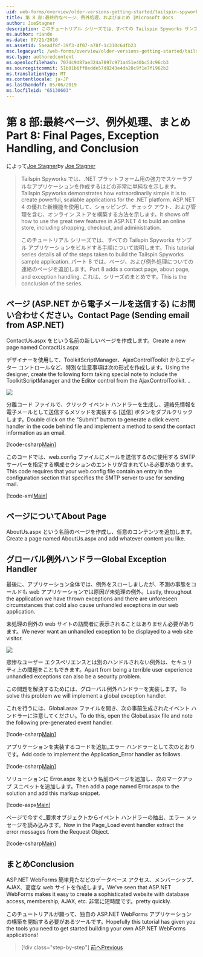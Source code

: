 ```yaml
---
uid: web-forms/overview/older-versions-getting-started/tailspin-spyworks/tailspin-spyworks-part-8
title: 第 8 部:最終的なページ、例外処理、およびまとめ |Microsoft Docs
author: JoeStagner
description: このチュートリアル シリーズでは、すべての Tailspin Spyworks サンプル アプリケーションをビルドする手順について説明します。 パート 8 では、ページ、および例外に関する、連絡先ページを追加します.
ms.author: riande
ms.date: 07/21/2010
ms.assetid: 5aeadf8f-39f3-4f07-a78f-1c310c64fb23
msc.legacyurl: /web-forms/overview/older-versions-getting-started/tailspin-spyworks/tailspin-spyworks-part-8
msc.type: authoredcontent
ms.openlocfilehash: 707dc9d87ae324a7897c971a451e40bc54c96cb3
ms.sourcegitcommit: 51b01b6ff8edde57d8243e4da28c9f1e7f1962b2
ms.translationtype: MT
ms.contentlocale: ja-JP
ms.lasthandoff: 05/06/2019
ms.locfileid: "65130603"
---
```

# <a name="part-8-final-pages-exception-handling-and-conclusion"></a><span data-ttu-id="c5a08-104">第 8 部:最終ページ、例外処理、まとめ</span><span class="sxs-lookup"><span data-stu-id="c5a08-104">Part 8: Final Pages, Exception Handling, and Conclusion</span></span>

<span data-ttu-id="c5a08-105">によって[Joe Stagner](https://github.com/JoeStagner)</span><span class="sxs-lookup"><span data-stu-id="c5a08-105">by [Joe Stagner](https://github.com/JoeStagner)</span></span>

> <span data-ttu-id="c5a08-106">Tailspin Spyworks では、.NET プラットフォーム用の強力でスケーラブルなアプリケーションを作成するはどの非常に単純なを示します。</span><span class="sxs-lookup"><span data-stu-id="c5a08-106">Tailspin Spyworks demonstrates how extraordinarily simple it is to create powerful, scalable applications for the .NET platform.</span></span> <span data-ttu-id="c5a08-107">ASP.NET 4 の優れた新機能を使用して、ショッピング、チェック アウト、および管理を含む、オンライン ストアを構築する方法を示します。</span><span class="sxs-lookup"><span data-stu-id="c5a08-107">It shows off how to use the great new features in ASP.NET 4 to build an online store, including shopping, checkout, and administration.</span></span>
> 
> <span data-ttu-id="c5a08-108">このチュートリアル シリーズでは、すべての Tailspin Spyworks サンプル アプリケーションをビルドする手順について説明します。</span><span class="sxs-lookup"><span data-stu-id="c5a08-108">This tutorial series details all of the steps taken to build the Tailspin Spyworks sample application.</span></span> <span data-ttu-id="c5a08-109">パート 8 では、ページ、および例外処理についての連絡のページを追加します。</span><span class="sxs-lookup"><span data-stu-id="c5a08-109">Part 8 adds a contact page, about page, and exception handling.</span></span> <span data-ttu-id="c5a08-110">これは、シリーズのまとめです。</span><span class="sxs-lookup"><span data-stu-id="c5a08-110">This is the conclusion of the series.</span></span>

## <a id="_Toc260221680"></a>  <span data-ttu-id="c5a08-111">ページ (ASP.NET から電子メールを送信する) にお問い合わせください。</span><span class="sxs-lookup"><span data-stu-id="c5a08-111">Contact Page (Sending email from ASP.NET)</span></span>

<span data-ttu-id="c5a08-112">ContactUs.aspx をという名前の新しいページを作成します。</span><span class="sxs-lookup"><span data-stu-id="c5a08-112">Create a new page named ContactUs.aspx</span></span>

<span data-ttu-id="c5a08-113">デザイナーを使用して、ToolkitScriptManager、AjaxControlToolkit からエディター コントロールなど、特別な注意事項は次の形式を作成します。</span><span class="sxs-lookup"><span data-stu-id="c5a08-113">Using the designer, create the following form taking special note to include the ToolkitScriptManager and the Editor control from the AjaxControlToolkit.</span></span> <span data-ttu-id="c5a08-114">.</span><span class="sxs-lookup"><span data-stu-id="c5a08-114">.</span></span>

![](tailspin-spyworks-part-8/_static/image1.jpg)

<span data-ttu-id="c5a08-115">分離コード ファイルで、クリック イベント ハンドラーを生成し、連絡先情報を電子メールとして送信するメソッドを実装する [送信] ボタンをダブルクリックします。</span><span class="sxs-lookup"><span data-stu-id="c5a08-115">Double click on the "Submit" button to generate a click event handler in the code behind file and implement a method to send the contact information as an email.</span></span>

[!code-csharp[Main](tailspin-spyworks-part-8/samples/sample1.cs)]

<span data-ttu-id="c5a08-116">このコードでは、web.config ファイルにメールを送信するのに使用する SMTP サーバーを指定する構成セクションのエントリが含まれている必要があります。</span><span class="sxs-lookup"><span data-stu-id="c5a08-116">This code requires that your web.config file contain an entry in the configuration section that specifies the SMTP server to use for sending mail.</span></span>

[!code-xml[Main](tailspin-spyworks-part-8/samples/sample2.xml)]

## <a id="_Toc260221681"></a>  <span data-ttu-id="c5a08-117">ページについて</span><span class="sxs-lookup"><span data-stu-id="c5a08-117">About Page</span></span>

<span data-ttu-id="c5a08-118">AboutUs.aspx という名前のページを作成し、任意のコンテンツを追加します。</span><span class="sxs-lookup"><span data-stu-id="c5a08-118">Create a page named AboutUs.aspx and add whatever content you like.</span></span>

## <a id="_Toc260221682"></a>  <span data-ttu-id="c5a08-119">グローバル例外ハンドラー</span><span class="sxs-lookup"><span data-stu-id="c5a08-119">Global Exception Handler</span></span>

<span data-ttu-id="c5a08-120">最後に、アプリケーション全体では、例外をスローしましたが、不測の事態をコールドも web アプリケーションでは原因が未処理の例外。</span><span class="sxs-lookup"><span data-stu-id="c5a08-120">Lastly, throughout the application we have thrown exceptions and there are unforeseen circumstances that cold also cause unhandled exceptions in our web application.</span></span>

<span data-ttu-id="c5a08-121">未処理の例外の web サイトの訪問者に表示されることはありません必要があります。</span><span class="sxs-lookup"><span data-stu-id="c5a08-121">We never want an unhandled exception to be displayed to a web site visitor.</span></span>

![](tailspin-spyworks-part-8/_static/image2.jpg)

<span data-ttu-id="c5a08-122">悲惨なユーザー エクスペリエンスとは別のハンドルされない例外は、セキュリティ上の問題をこともできます。</span><span class="sxs-lookup"><span data-stu-id="c5a08-122">Apart from being a terrible user experience unhandled exceptions can also be a security problem.</span></span>

<span data-ttu-id="c5a08-123">この問題を解決するためには、グローバル例外ハンドラーを実装します。</span><span class="sxs-lookup"><span data-stu-id="c5a08-123">To solve this problem we will implement a global exception handler.</span></span>

<span data-ttu-id="c5a08-124">これを行うには、Global.asax ファイルを開き、次の事前生成されたイベント ハンドラーに注意してください。</span><span class="sxs-lookup"><span data-stu-id="c5a08-124">To do this, open the Global.asax file and note the following pre-generated event handler.</span></span>

[!code-csharp[Main](tailspin-spyworks-part-8/samples/sample3.cs)]

<span data-ttu-id="c5a08-125">アプリケーションを実装するコードを追加\_エラー ハンドラーとして次のとおりです。</span><span class="sxs-lookup"><span data-stu-id="c5a08-125">Add code to implement the Application\_Error handler as follows.</span></span>

[!code-csharp[Main](tailspin-spyworks-part-8/samples/sample4.cs)]

<span data-ttu-id="c5a08-126">ソリューションに Error.aspx をという名前のページを追加し、次のマークアップ スニペットを追加します。</span><span class="sxs-lookup"><span data-stu-id="c5a08-126">Then add a page named Error.aspx to the solution and add this markup snippet.</span></span>

[!code-aspx[Main](tailspin-spyworks-part-8/samples/sample5.aspx)]

<span data-ttu-id="c5a08-127">ページで今すぐ\_要求オブジェクトからイベント ハンドラーの抽出、エラー メッセージを読み込みます。</span><span class="sxs-lookup"><span data-stu-id="c5a08-127">Now in the Page\_Load event handler extract the error messages from the Request Object.</span></span>

[!code-csharp[Main](tailspin-spyworks-part-8/samples/sample6.cs)]

## <a id="_Toc260221683"></a>  <span data-ttu-id="c5a08-128">まとめ</span><span class="sxs-lookup"><span data-stu-id="c5a08-128">Conclusion</span></span>

<span data-ttu-id="c5a08-129">ASP.NET WebForms 簡単見たなどのデータベース アクセス、メンバーシップ、AJAX、高度な web サイトを作成します。</span><span class="sxs-lookup"><span data-stu-id="c5a08-129">We've seen that ASP.NET WebForms makes it easy to create a sophisticated website with database access, membership, AJAX, etc.</span></span> <span data-ttu-id="c5a08-130">非常に短時間です。</span><span class="sxs-lookup"><span data-stu-id="c5a08-130">pretty quickly.</span></span>

<span data-ttu-id="c5a08-131">このチュートリアルが願って、独自の ASP.NET WebForms アプリケーションの構築を開始する必要があるツールです。</span><span class="sxs-lookup"><span data-stu-id="c5a08-131">Hopefully this tutorial has given you the tools you need to get started building your own ASP.NET WebForms applications!</span></span>

> [!div class="step-by-step"]
> [<span data-ttu-id="c5a08-132">前へ</span><span class="sxs-lookup"><span data-stu-id="c5a08-132">Previous</span></span>](tailspin-spyworks-part-7.md)
